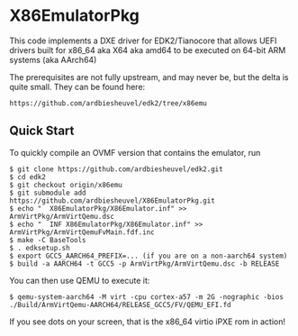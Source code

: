 # X86EmulatorPkg

This code implements a DXE driver for EDK2/Tianocore that allows UEFI
drivers built for x86_64 aka X64 aka amd64 to be executed on 64-bit
ARM systems (aka AArch64)

The prerequisites are not fully upstream, and may never be, but the
delta is quite small. They can be found here:

	https://github.com/ardbiesheuvel/edk2/tree/x86emu

## Quick Start

To quickly compile an OVMF version that contains the emulator, run

	$ git clone https://github.com/ardbiesheuvel/edk2.git
	$ cd edk2
	$ git checkout origin/x86emu
	$ git submodule add https://github.com/ardbiesheuvel/X86EmulatorPkg.git
	$ echo "  X86EmulatorPkg/X86Emulator.inf" >> ArmVirtPkg/ArmVirtQemu.dsc
	$ echo "  INF X86EmulatorPkg/X86Emulator.inf" >> ArmVirtPkg/ArmVirtQemuFvMain.fdf.inc
	$ make -C BaseTools
	$ . edksetup.sh
	$ export GCC5_AARCH64_PREFIX=... (if you are on a non-aarch64 system)
	$ build -a AARCH64 -t GCC5 -p ArmVirtPkg/ArmVirtQemu.dsc -b RELEASE

You can then use QEMU to execute it:

	$ qemu-system-aarch64 -M virt -cpu cortex-a57 -m 2G -nographic -bios ./Build/ArmVirtQemu-AARCH64/RELEASE_GCC5/FV/QEMU_EFI.fd

If you see dots on your screen, that is the x86_64 virtio iPXE rom in action!

